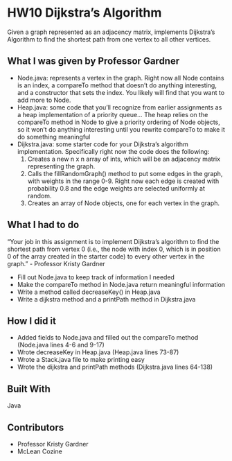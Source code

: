 # HW10 Dijkstra’s Algorithm
Given a graph represented as an adjacency matrix, implements Dijkstra’s Algorithm to find the shortest path from one vertex to all other vertices. 

## What I was given by Professor Gardner
* Node.java: represents a vertex in the graph. Right now all Node contains is an index, a compareTo method that doesn’t do anything interesting, and a constructor that sets the index. You likely will find that you want to add more to Node.
* Heap.java: some code that you’ll recognize from earlier assignments as a heap implementation of a priority queue… The heap relies on the compareTo method in Node to give a priority ordering of Node objects, so it won’t do anything interesting until you rewrite compareTo to make it do something meaningful
* Dijkstra.java: some starter code for your Dijkstra’s algorithm implementation. Specifically right now the code does the following:
	1. Creates a new n x n array of ints, which will be an adjacency matrix representing the graph.
	2. Calls the fillRandomGraph() method to put some edges in the graph, with weights in the range 0-9. Right now each edge is created with probability 0.8 and the edge weights are selected uniformly at random.
	3. Creates an array of Node objects, one for each vertex in the graph.

## What I had to do
“Your job in this assignment is to implement Dijkstra’s algorithm to find the shortest path from vertex 0 (i.e., the node with index 0, which is in position 0 of the array created in the starter code) to every other vertex in the graph.” - Professor Kristy Gardner  
* Fill out Node.java to keep track of information I needed
* Make the compareTo method in Node.java return meaningful information
* Write a method called decreaseKey() in Heap.java
* Write a dijkstra method and a printPath method in Dijkstra.java

## How I did it
* Added fields to Node.java and filled out the compareTo method (Node.java lines 4-6 and 9-17)
* Wrote decreaseKey in Heap.java (Heap.java lines 73-87)
* Wrote a Stack.java file to make printing easy
* Wrote the dijkstra and printPath methods (Dijkstra.java lines 64-138)

## Built With
Java

## Contributors
* Professor Kristy Gardner
* McLean Cozine

